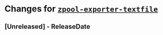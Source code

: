 # Changes for [`zpool-exporter-textfile`](https://crates.io/crates/zpool-exporter-textfile)

<!-- next-header -->

## [Unreleased] - ReleaseDate
